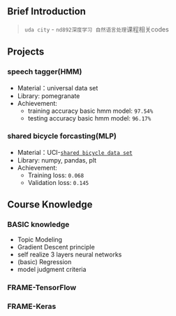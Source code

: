 ## Brief Introduction
> `uda city` - `nd892深度学习 自然语言处理`课程相关codes

## Projects
### speech tagger(HMM)
- Material：universal data set        
- Library: pomegranate  
- Achievement:    
    - training accuracy basic hmm model: `97.54%`  
    - testing accuracy basic hmm model: `96.17%`  


### shared bicycle forcasting(MLP)  
- Material：UCI-[`shared bicycle data set`](https://archive.ics.uci.edu/ml/datasets/Bike+Sharing+Dataset)  
- Library: numpy, pandas, plt  
- Achievement:     
    - Training loss: `0.068`  
    - Validation loss: `0.145`  
    
## Course Knowledge
### BASIC knowledge
- Topic Modeling  
- Gradient Descent principle  
- self realize 3 layers neural networks  
- (basic) Regression  
- model judgment criteria  

### FRAME-TensorFlow

### FRAME-Keras